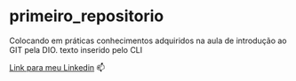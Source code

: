 # primeiro_repositorio
Colocando em práticas conhecimentos adquiridos na aula de introdução ao GIT pela DIO.
texto inserido pelo CLI	

[Link para meu Linkedin](https://www.linkedin.com/in/guilherme-henrique-alves-91408118a/) :mailbox:
